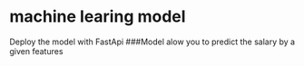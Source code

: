# machine learing model 
Deploy the model with FastApi 
###Model alow you to predict the salary by a given features 
